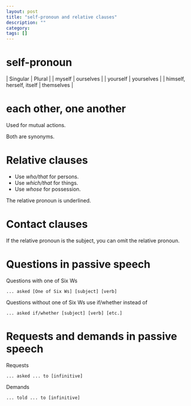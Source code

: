 ```yaml
---
layout: post
title: "self-pronoun and relative clauses"
description: ""
category: 
tags: []
---
```


# self-pronoun

| Singular | Plural |
| myself | ourselves |
| yourself | yourselves |
| himself, herself, itself | themselves |

# each other, one another

Used for mutual actions.

Both are synonyms.

# Relative clauses

* Use *who/that* for persons.
* Use *which/that* for things.
* Use *whose* for possession.

The relative pronoun is underlined.

# Contact clauses

If the relative pronoun is the subject, you can omit the relative pronoun.

# Questions in passive speech

Questions with one of Six Ws

    ... asked [One of Six Ws] [subject] [verb]

Questions without one of Six Ws use if/whether instead of

    ... asked if/whether [subject] [verb] [etc.]

# Requests and demands in passive speech

Requests

    ... asked ... to [infinitive]

Demands

    ... told ... to [infinitive]
